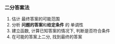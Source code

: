 ### 二分答案法
1. 估计 最终答案的可能范围
2. 分析 **问题的答案**和**给定条件** 的 单调性
3. 建立函数, 计算已知答案的情况下, 判断是否符合条件
4. 在可能的答案上二分, 找到最终的答案